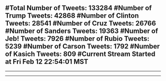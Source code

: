 #Total Number of Tweets: 133284 
#Number of Trump Tweets: 42868
#Number of Clinton Tweets: 28541
#Number of Cruz Tweets: 26766
#Number of Sanders Tweets: 19363
#Number of Jeb! Tweets: 7926
#Number of Rubio Tweets: 5239
#Number of Carson Tweets: 1792
#Number of Kasich Tweets: 809
#Current Stream Started at Fri Feb 12 22:54:01 MST
---
---
---

